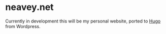 # neavey.net

Currently in development this will be my personal website, ported to [Hugo](https://gohugo.io) from Wordpress.

